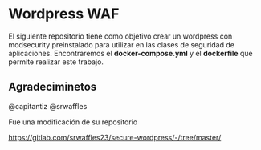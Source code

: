 # Wordpress WAF

El siguiente repositorio tiene como objetivo crear un wordpress con modsecurity preinstalado para utilizar en las clases de seguridad de aplicaciones. Encontraremos el **docker-compose.yml** y el **dockerfile** que permite realizar este trabajo. 

## Agradeciminetos

@capitantiz @srwaffles

Fue una modificación de su repositorio

https://gitlab.com/srwaffles23/secure-wordpress/-/tree/master/

